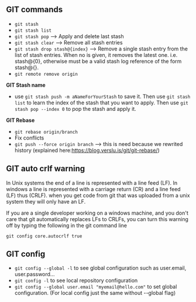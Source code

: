 ## GIT commands

- `git stash`
- `git stash list`
- `git stash pop` --> Apply and delete last stash
- `git stash clear` --> Remove all stash entries
- `git stash drop stash@{index}` --> Remove a single stash entry from the list of stash entries. When no <stash> is given, it removes the latest one. i.e. stash@{0}, otherwise <stash> must be a valid stash log reference of the form stash@{<revision>}.
- `git remote remove origin`

**GIT Stash name**
- use `git stash push -m aNameForYourStash` to save it. Then use `git stash list` to learn the index of the stash that you want to apply. Then use `git stash pop --index 0` to pop the stash and apply it.

**GIT Rebase**
- `git rebase origin/branch`
- Fix conflicts
- `git push --force origin branch` --> this is need because we rewrited history (explained here:https://blog.verslu.is/git/git-rebase/)

## GIT auto crlf warning

In Unix systems the end of a line is represented with a line feed (LF). In windows a line is represented with a carriage return (CR) and a line feed (LF) thus (CRLF). when you get code from git that was uploaded from a unix system they will only have an LF.

If you are a single developer working on a windows machine, and you don't care that git automatically replaces LFs to CRLFs, you can turn this warning off by typing the following in the git command line

`git config core.autocrlf true`

## GIT config

- `git config --global -l` to see global configuration such as user.email, user.password...
- `git config -l` to see local repository configuration
- `git config --global user.email "myemail@hello.com"` to set global configuration. (For local config just the same without --global flag)  
